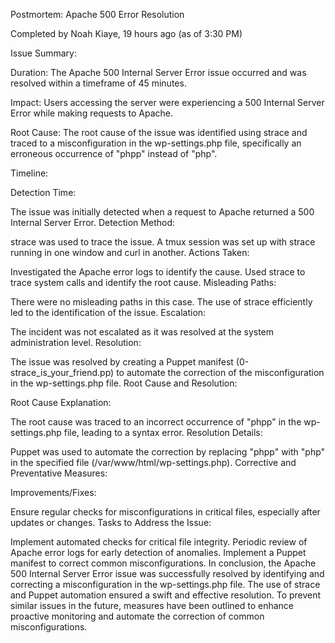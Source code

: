 Postmortem: Apache 500 Error Resolution

Completed by Noah Kiaye, 19 hours ago (as of 3:30 PM)

Issue Summary:

Duration: The Apache 500 Internal Server Error issue occurred and was resolved within a timeframe of 45 minutes.

Impact: Users accessing the server were experiencing a 500 Internal Server Error while making requests to Apache.

Root Cause: The root cause of the issue was identified using strace and traced to a misconfiguration in the wp-settings.php file, specifically an erroneous occurrence of "phpp" instead of "php".

Timeline:

Detection Time:

The issue was initially detected when a request to Apache returned a 500 Internal Server Error.
Detection Method:

strace was used to trace the issue. A tmux session was set up with strace running in one window and curl in another.
Actions Taken:

Investigated the Apache error logs to identify the cause.
Used strace to trace system calls and identify the root cause.
Misleading Paths:

There were no misleading paths in this case. The use of strace efficiently led to the identification of the issue.
Escalation:

The incident was not escalated as it was resolved at the system administration level.
Resolution:

The issue was resolved by creating a Puppet manifest (0-strace_is_your_friend.pp) to automate the correction of the misconfiguration in the wp-settings.php file.
Root Cause and Resolution:

Root Cause Explanation:

The root cause was traced to an incorrect occurrence of "phpp" in the wp-settings.php file, leading to a syntax error.
Resolution Details:

Puppet was used to automate the correction by replacing "phpp" with "php" in the specified file (/var/www/html/wp-settings.php).
Corrective and Preventative Measures:

Improvements/Fixes:

Ensure regular checks for misconfigurations in critical files, especially after updates or changes.
Tasks to Address the Issue:

Implement automated checks for critical file integrity.
Periodic review of Apache error logs for early detection of anomalies.
Implement a Puppet manifest to correct common misconfigurations.
In conclusion, the Apache 500 Internal Server Error issue was successfully resolved by identifying and correcting a misconfiguration in the wp-settings.php file. The use of strace and Puppet automation ensured a swift and effective resolution. To prevent similar issues in the future, measures have been outlined to enhance proactive monitoring and automate the correction of common misconfigurations.

